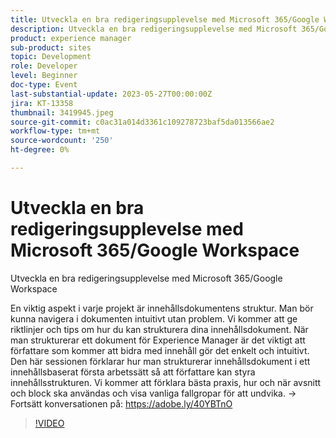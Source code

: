 ```yaml
---
title: Utveckla en bra redigeringsupplevelse med Microsoft 365/Google Workspace
description: Utveckla en bra redigeringsupplevelse med Microsoft 365/Google WorkspaceEn viktig aspekt av varje projekt är innehållsdokumentens struktur. Man bör kunna navigera i dokumenten intuitivt utan problem. Vi kommer att ge riktlinjer och tips om hur du kan strukturera dina innehållsdokument. När man strukturerar ett dokument för Experience Manager är det viktigt att författare som kommer att bidra med innehåll gör det enkelt och intuitivt. Den här sessionen förklarar hur man strukturerar innehållsdokument i ett innehållsbaserat första arbetssätt så att författare kan styra innehållsstrukturen. Vi kommer att förklara bästa praxis, hur och när avsnitt och block ska användas och visa vanliga fallgropar för att undvika.
product: experience manager
sub-product: sites
topic: Development
role: Developer
level: Beginner
doc-type: Event
last-substantial-update: 2023-05-27T00:00:00Z
jira: KT-13358
thumbnail: 3419945.jpeg
source-git-commit: c0ac31a014d3361c109278723baf5da013566ae2
workflow-type: tm+mt
source-wordcount: '250'
ht-degree: 0%

---
```



# Utveckla en bra redigeringsupplevelse med Microsoft 365/Google Workspace

Utveckla en bra redigeringsupplevelse med Microsoft 365/Google Workspace

En viktig aspekt i varje projekt är innehållsdokumentens struktur. Man bör kunna navigera i dokumenten intuitivt utan problem. Vi kommer att ge riktlinjer och tips om hur du kan strukturera dina innehållsdokument. När man strukturerar ett dokument för Experience Manager är det viktigt att författare som kommer att bidra med innehåll gör det enkelt och intuitivt. Den här sessionen förklarar hur man strukturerar innehållsdokument i ett innehållsbaserat första arbetssätt så att författare kan styra innehållsstrukturen. Vi kommer att förklara bästa praxis, hur och när avsnitt och block ska användas och visa vanliga fallgropar för att undvika. → Fortsätt konversationen på: https://adobe.ly/40YBTnO

>[!VIDEO](https://video.tv.adobe.com/v/3419945/?learn=on)
